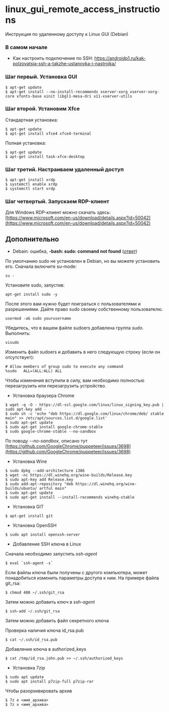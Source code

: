 # linux_gui_remote_access_instructions
Инструкция по удаленному доступу к Linux GUI (Debian)

### В самом начале

* Как настроить подключение по SSH: https://androidp1.ru/kak-polzovatsja-ssh-a-takzhe-ustanovka-i-nastrojka/

### Шаг первый. Установка GUI

```
$ apt-get update
$ apt-get install --no-install-recommends xserver-xorg xserver-xorg-core xfonts-base xinit libgl1-mesa-dri x11-xserver-utils
```

### Шаг второй. Установим Xfce

Стандартная установка:
```
$ apt-get update
$ apt-get install xfce4 xfce4-terminal
```
Полная установка:

```
$ apt-get update
$ apt-get install task-xfce-desktop
```

### Шаг третий. Настраиваем удаленный доступ

```
$ apt-get install xrdp
$ systemctl enable xrdp
$ systemctl start xrdp
```

### Шаг четвертый. Запускаем RDP-клиент

Для Windows RDP-клиент можно скачать здесь: [https://www.microsoft.com/en-us/download/details.aspx?id=50042](https://www.microsoft.com/en-us/download/details.aspx?id=50042)

## Дополнительно

* Debain: ошибка, **-bash: sudo: command not found** ([ответ](https://unix.stackexchange.com/questions/354928/bash-sudo-command-not-found))

По умолчанию sudo не установлен в Debian, но вы можете установить его. Сначала включите su-mode:

```
su -
```

Установите sudo, запустив:

```
apt-get install sudo -y
```

После этого вам нужно будет поиграться с пользователями и разрешениями. Дайте право sudo своему собственному пользователю.

```
usermod -aG sudo yourusername
```

Убедитесь, что в вашем файле sudoers добавлена группа *sudo*. Выполнить:

```
visudo
```

Изменить файл sudoers и добавить в него следующую строку (если он отсутствует):

```
# Allow members of group sudo to execute any command
%sudo   ALL=(ALL:ALL) ALL
```

Чтобы изменения вступили в силу, вам необходимо полностью перезагрузить или перезагрузить устройство.

* Установка браузера Chrome

```
$ wget -q -O - https://dl-ssl.google.com/linux/linux_signing_key.pub | sudo apt-key add - 
$ sudo sh -c 'echo "deb https://dl.google.com/linux/chrome/deb/ stable main" >> /etc/apt/sources.list.d/google.list'
$ sudo apt-get update
$ sudo apt-get install google-chrome-stable
$ sudo google-chrome-stable --no-sandbox
```

По поводу *--no-sandbox*, описано тут [https://github.com/GoogleChrome/puppeteer/issues/3698](https://github.com/GoogleChrome/puppeteer/issues/3698)

* Установка Wine

```
$ sudo dpkg --add-architecture i386
$ wget -nc https://dl.winehq.org/wine-builds/Release.key
$ sudo apt-key add Release.key
$ sudo add-apt-repository "deb https://dl.winehq.org/wine-builds/ubuntu/ artful main"
$ sudo apt-get update
$ sudo apt-get install --install-recommends winehq-stable
```

* Установка GIT

```
$ apt-get install git
```

* Установка OpenSSH

```
$ sudo apt install openssh-server
```

* Добавление SSH ключа в Linux

Сначала необходимо запустить *ssh-agent*

```
$ eval `ssh-agent -s`
```

Если файлы ключа были получены с другого компьютера, может понадобиться изменить параметры доступа к ним. На примере файла git_rsa:

```
$ chmod 400 ~/.ssh/git_rsa
```
Затем можно добавить ключ в *ssh-agent*

```
$ ssh-add ~/.ssh/git_rsa
```

Затем можно добавить файл секретного ключа

Проверка наличия ключа id_rsa.pub

```
$ cat ~/.ssh/id_rsa.pub 
```

Добавление ключа в authorized_keys
```
$ cat /tmp/id_rsa.john.pub >> ~/.ssh/authorized_keys
```

* Установка 7zip

```
$ sudo apt update
$ sudo apt install p7zip-full p7zip-rar
```

Чтобы разорхивировать архив

```
$ 7z e <имя_архива>
$ 7z x <имя_архива>
```

